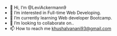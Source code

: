 - 👋 Hi, I’m @LeviAckermann9
- 👀 I’m interested in Full-time Web Developing.
- 🌱 I’m currently learning Web developer Bootcamp.
- 💞️ I’m looking to collaborate on..
- 📫 How to reach me khushalvanani93@gmail.com

<!---
LeviAckermann9/LeviAckermann9 is a ✨ special ✨ repository because its `README.md` (this file) appears on your GitHub profile.
You can click the Preview link to take a look at your changes.
--->

